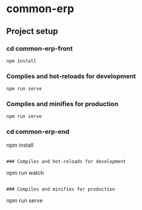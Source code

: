 # common-erp

## Project setup
### cd common-erp-front
```
npm install
```

### Compiles and hot-reloads for development
```
npm run serve
```

### Compiles and minifies for production
```
npm run serve
```

### cd common-erp-end
npm install
```

### Compiles and hot-reloads for development
```
npm run watch
```

### Compiles and minifies for production
```
npm run serve
```


